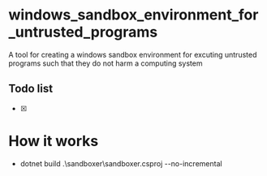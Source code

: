 # windows_sandbox_environment_for_untrusted_programs
A tool for creating a windows sandbox environment for excuting untrusted programs such that they do not harm a computing system

## Todo list

- [x] 

# How it works
- dotnet build .\sandboxer\sandboxer.csproj --no-incremental